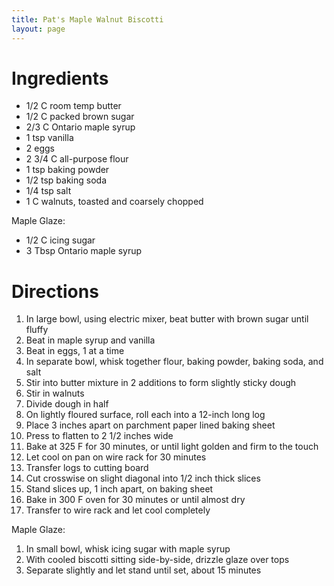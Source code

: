 ```yaml
---
title: Pat's Maple Walnut Biscotti
layout: page
---
```


# Ingredients

* 1/2 C room temp butter
* 1/2 C packed brown sugar
* 2/3 C Ontario maple syrup
* 1 tsp vanilla
* 2 eggs
* 2 3/4 C all-purpose flour
* 1 tsp baking powder
* 1/2 tsp baking soda
* 1/4 tsp salt
* 1 C walnuts, toasted and coarsely chopped

Maple Glaze:

* 1/2 C icing sugar
* 3 Tbsp Ontario maple syrup


# Directions

1. In large bowl, using electric mixer, beat butter with brown sugar until fluffy
1. Beat in maple syrup and vanilla
1. Beat in eggs, 1 at a time
1. In separate bowl, whisk together flour, baking powder, baking soda, and salt
1. Stir into butter mixture in 2 additions to form slightly sticky dough
1. Stir in walnuts
1. Divide dough in half
1. On lightly floured surface, roll each into a 12-inch long log
1. Place 3 inches apart on parchment paper lined baking sheet
1. Press to flatten to 2 1/2 inches wide
1. Bake at 325 F for 30 minutes, or until light golden and firm to the touch
1. Let cool on pan on wire rack for 30 minutes
1. Transfer logs to cutting board
1. Cut crosswise on slight diagonal into 1/2 inch thick slices
1. Stand slices up, 1 inch apart, on baking sheet
1. Bake in 300 F oven for 30 minutes or until almost dry
1. Transfer to wire rack and let cool completely

Maple Glaze:

1. In small bowl, whisk icing sugar with maple syrup
1. With cooled biscotti sitting side-by-side, drizzle glaze over tops
1. Separate slightly and let stand until set, about 15 minutes

